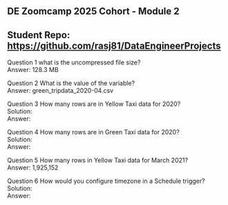 ## DE Zoomcamp 2025 Cohort - Module 2
## Student Repo: https://github.com/rasj81/DataEngineerProjects

Question 1      what is the uncompressed file size?  
    Answer:     128.3 MB  

Question 2      What is the value of the variable?  
    Answer:     green_tripdata_2020-04.csv  

Question 3      How many rows are in Yellow Taxi data for 2020?  
    Solution:     
    Answer:       

Question 4      How many rows are in Green Taxi data for 2020?  
    Solution:     
    Answer:       

Question 5      How many rows in Yellow Taxi data for March 2021?  
    Answer:     1,925,152  

Question 6      How would you configure timezone in a Schedule trigger?  
    Solution:     
    Answer:       